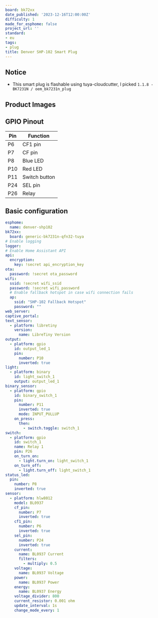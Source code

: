 ```yaml
---
board: bk72xx
date_published: '2023-12-16T12:00:00Z'
difficulty: 1
made_for_esphome: false
project_url: ''
standard:
- eu
tags:
- plug
title: Denver SHP-102 Smart Plug
---
```


## Notice

- This smart plug is flashable using tuya-cloudcutter, I picked `1.1.8 - BK7231N / oem_bk7231n_plug`

## Product Images

## GPIO Pinout

| Pin | Function      |
| --- | ------------- |
| P6  | CF1 pin       |
| P7  | CF pin        |
| P8  | Blue LED      |
| P10 | Red LED       |
| P11 | Switch button |
| P24 | SEL pin       |
| P26 | Relay         |

## Basic configuration

```yml
esphome:
  name: denver-shp102
bk72xx:
  board: generic-bk7231n-qfn32-tuya
# Enable logging
logger:
# Enable Home Assistant API
api:
  encryption:
    key: !secret api_encryption_key
ota:
  password: !secret ota_password
wifi:
  ssid: !secret wifi_ssid
  password: !secret wifi_password
  # Enable fallback hotspot in case wifi connection fails
  ap:
    ssid: "SHP-102 Fallback Hotspot"
    password: ""
web_server:
captive_portal:
text_sensor:
  - platform: libretiny
    version:
      name: LibreTiny Version
output:
  - platform: gpio
    id: output_led_1
    pin:
      number: P10
      inverted: true
light:
  - platform: binary
    id: light_switch_1
    output: output_led_1
binary_sensor:
  - platform: gpio
    id: binary_switch_1
    pin:
      number: P11
      inverted: true
      mode: INPUT_PULLUP
    on_press:
      then:
        - switch.toggle: switch_1
switch:
  - platform: gpio
    id: switch_1
    name: Relay 1
    pin: P26
    on_turn_on:
      - light.turn_on: light_switch_1
    on_turn_off:
      - light.turn_off: light_switch_1
status_led:
  pin:
    number: P8
    inverted: true
sensor:
  - platform: hlw8012
    model: BL0937
    cf_pin:
      number: P7
      inverted: true
    cf1_pin:
      number: P6
      inverted: true
    sel_pin:
      number: P24
      inverted: true
    current:
      name: BL0937 Current
      filters:
        - multiply: 0.5
    voltage:
      name: BL0937 Voltage
    power:
      name: BL0937 Power
    energy:
      name: BL0937 Energy
    voltage_divider: 800
    current_resistor: 0.001 ohm
    update_interval: 1s
    change_mode_every: 1
```